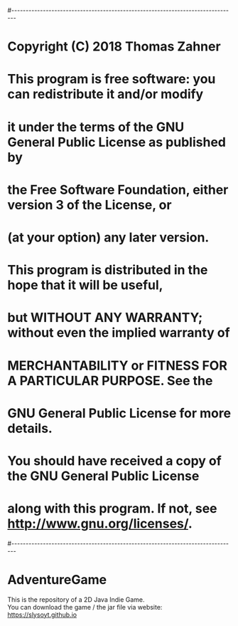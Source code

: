 #-------------------------------------------------------------------------------
# Copyright (C) 2018 Thomas Zahner
# 
# This program is free software: you can redistribute it and/or modify
# it under the terms of the GNU General Public License as published by
# the Free Software Foundation, either version 3 of the License, or
# (at your option) any later version.
# 
# This program is distributed in the hope that it will be useful,
# but WITHOUT ANY WARRANTY; without even the implied warranty of
# MERCHANTABILITY or FITNESS FOR A PARTICULAR PURPOSE.  See the
# GNU General Public License for more details.
# 
# You should have received a copy of the GNU General Public License
# along with this program.  If not, see <http://www.gnu.org/licenses/>.
#-------------------------------------------------------------------------------
# AdventureGame

This is the repository of a 2D Java Indie Game. <br>
You can download the game / the jar file via website: https://slysoyt.github.io
